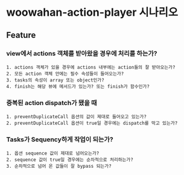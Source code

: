 # woowahan-action-player 시나리오

## Feature
### view에서 actions 객체를 받아왔을 경우에 처리를 하는가? 
    1. actions 객체가 있을 경우에 actions 내부에는 action들의 잘 받아오는가? 
    2. 모든 action 객체 안에는 필수 속성들이 들어오는가? 
    3. tasks의 속성이 array 또는 object인가? 
    4. finish는 해당 뷰에 메서드가 있는가? 또는 finish가 함수인가?

    
### 중복된 action dispatch가 됐을 때 
    1. preventDuplicateCall 옵션의 값이 제대로 들어오고 있는가?
    2. preventDuplicateCall 옵션이 true일 경우에는 dispatch를 막고 있는가? 
    
### Tasks가 Sequency하게 작업이 되는가? 
    1. 옵션 sequence 값이 제대로 넘어오는가?
    2. sequence 값이 true일 경우에는 순차적으로 처리하는가? 
    3. 순차적으로 넘어 온 값들이 잘 bypass 되는가? 